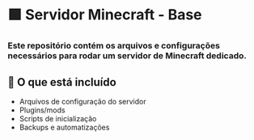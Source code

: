 # 🟩 Servidor Minecraft - Base
### Este repositório contém os arquivos e configurações necessários para rodar um servidor de Minecraft dedicado.

## 🚀 O que está incluído
- Arquivos de configuração do servidor
- Plugins/mods
- Scripts de inicialização
- Backups e automatizações
